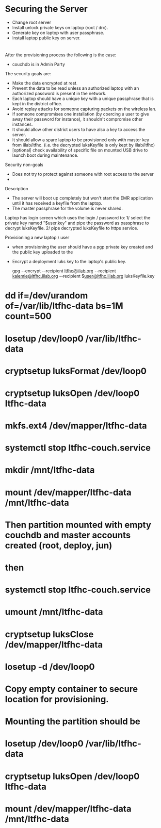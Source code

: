 # Securing the Server

 - Change root server
 - Install unlock private keys on laptop (root / drc).
 - Generate key on laptop with user passphrase.
 - Install laptop public key on server.

# 

After the provisioning process the following is the case:
  - couchdb is in Admin Party

The security goals are:
 - Make the data encrypted at rest.
 - Prevent the data to be read unless an authorized laptop with an authorized password is present in the network.
 - Each laptop should have a unique key with a unique passphrase that is kept in the district office.
 - Avoid replay attacks for someone capturing packets on the wireless lan.
 - If someone compromises one installation (by coercing a user to give away their password for instance), it shouldn't compromise other instances.
 - It should allow other district users to have also a key to access the server.
 - It should allow a spare laptop to be provisioned only with master key from iilab/ltfhc. (i.e. the decrypted luksKeyfile is only kept by iilab/ltfhc)
 - [optional] check availability of specific file on mounted USB drive to launch boot during maintenance.

Security non-goals
 - Does not try to protect against someone with root access to the server
 - 

Description
 - The server will boot up completely but won't start the EMR application until it has received a keyfile from the laptop.
 - The master passphrase for the volume is never shared.

Laptop has login screen which uses the login / password to:
 1/ select the private key named "$user.key" and pipe the password as passphrase to decrypt luksKeyfile.
 2/ pipe decrypted luksKeyfile to https service.

Provisioning a new laptop / user
 - when provisioning the user should have a pgp private key created and the public key uploaded to the 
 - Encrypt a deployment luks key to the laptop's public key. 

    gpg --encrypt --recipient ltfhc@iilab.org --recipient kalemie@ltfhc.iilab.org --recipient $user@ltfhc.iilab.org luksKeyfile.key


# dd if=/dev/urandom of=/var/lib/ltfhc-data bs=1M count=500
# losetup /dev/loop0 /var/lib/ltfhc-data 
# cryptsetup luksFormat /dev/loop0
# cryptsetup luksOpen /dev/loop0 ltfhc-data
# mkfs.ext4 /dev/mapper/ltfhc-data
# systemctl stop ltfhc-couch.service
# mkdir /mnt/ltfhc-data
# mount /dev/mapper/ltfhc-data /mnt/ltfhc-data

# Then partition mounted with empty couchdb and master accounts created (root, deploy, jun)

# then 
# systemctl stop ltfhc-couch.service
# umount /mnt/ltfhc-data
# cryptsetup luksClose /dev/mapper/ltfhc-data
# losetup -d /dev/loop0

# Copy empty container to secure location for provisioning.

# Mounting the partition should be
# losetup /dev/loop0 /var/lib/ltfhc-data 
# cryptsetup luksOpen /dev/loop0 ltfhc-data
# mount /dev/mapper/ltfhc-data /mnt/ltfhc-data
